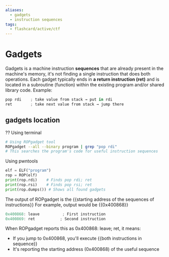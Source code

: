 ```yaml
---
aliases:
  - gadgets
  - instruction sequences
tags:
  - flashcard/active/ctf
---
```


# Gadgets 
Gadgets is a machine instruction **sequences** that are already present in the machine's memory, it's not finding a single instruction that does both operations. <!--SR:!2024-12-14,1,230-->
Each gadget typically ends in **a return instruction (ret)** and is located in a subroutine (function) within the existing program and/or shared library code.
Example:
```as
pop rdi    ; take value from stack → put in rdi
ret        ; take next value from stack → jump there
```
<!--SR:!2024-12-14,1,230-->

## gadgets location
??
Using terminal
```bash
# Using ROPgadget tool
ROPgadget --all --binary program | grep "pop rdi"
# This searches the program's code for useful instruction sequences
```
Using pwntools
```py
elf = ELF("program")
rop = ROP(elf)
print(rop.rdi)    # Finds pop rdi; ret
print(rop.rsi)    # Finds pop rsi; ret
print(rop.dumps()) # Shows all found gadgets
```
<!--SR:!2024-12-14,1,230-->

The output of ROPgadget is the {{starting address of the sequences of instructions}}
For example, output would be {{0x400868}}
```as
0x400868: leave          ; First instruction
0x400869: ret           ; Second instruction
```


When ROPgadget reports this as 0x400868: leave; ret, it means:

- If you jump to 0x400868, you'll execute {{both instructions in sequence}}
- It's reporting the starting address (0x400868) of the useful sequence <!--SR:!2024-12-14,1,230-->


